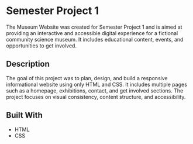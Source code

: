 # Semester Project 1

The Museum Website was created for Semester Project 1 and is aimed at providing an interactive and accessible digital experience for a fictional community science museum. It includes educational content, events, and opportunities to get involved.

## Description

The goal of this project was to plan, design, and build a responsive informational website using only HTML and CSS. It includes multiple pages such as a homepage, exhibitions, contact, and get involved sections. The project focuses on visual consistency, content structure, and accessibility.

## Built With

- HTML
- CSS
